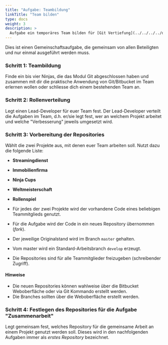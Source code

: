```yaml
---
title: "Aufgabe: Teambildung"
linkTitle: "Team bilden"
type: docs
weight: 3
description: >
  Aufgabe ein temporäres Team bilden für [Git Vertiefung](../../../../docs/git/vertiefung/preliminaries)
---
```


Dies ist einen Gemeinschaftsaufgabe, die gemeinsam von allen Beteiligten und nur einmal ausgeführt werden muss.

### Schritt 1: Teambildung

Finde ein bis vier Ninjas, die das Modul Git abgeschlossen haben und zusammen mit dir die praktische
Anwendung von Git/Bitbucket im Team erlernen wollen oder schliesse dich einem bestehenden Team an.

### Schritt 2: Rollenverteilung

Legt einen Lead-Developer für euer Team fest. Der Lead-Developer verteilt die Aufgaben im Team, d.h. er/sie
legt fest, wer an welchem Projekt arbeitet und welche "Verbesserung" jeweils umgesetzt wird.

### Schritt 3: Vorbereitung der Repositories

Wählt die zwei Projekte aus, mit denen euer Team arbeiten soll. Nutzt dazu die folgende Liste:

- **Streamingdienst**
- **Immobilienfirma**
- **Ninja Cups**
- **Weltmeisterschaft**
- **Rollenspiel**

- Für jedes der zwei Projekte wird der vorhandene Code eines beliebigen Teammitglieds genutzt.
- Für die Aufgabe wird der Code in ein neues Repository übernommen (_fork_).
- Der jeweilige Originalstand wird im Branch `master` gehalten.
- Vom master wird ein Standard-Arbeitsbranch `develop` erzeugt.
- Die Repositories sind für alle Teammitglieder freizugeben (schreibender Zugriff).

#### Hinweise

- Die neuen Repositories können wahlweise über die Bitbucket Weboberfläche oder via Git Kommando erstellt werden.
- Die Branches sollten über die Weboberfläche erstellt werden.

### Schritt 4: Festlegen des Repositories für die Aufgabe "Zusammenarbeit"

Legt gemeinsam fest, welches Repository für die gemeinsame Arbeit an einem Projekt genutzt werden soll.
Dieses wird in den nachfolgenden Aufgaben immer als _erstes Repository_ bezeichnet.
